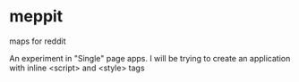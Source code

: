 meppit
======

maps for reddit

An experiment in "Single" page apps.
I will be trying to create an application with inline &lt;script&gt; and &lt;style&gt; tags 

